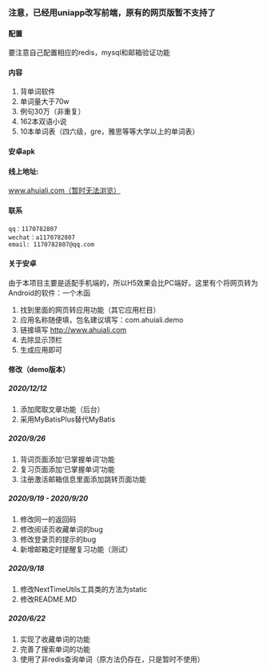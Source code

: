 ### 注意，已经用uniapp改写前端，原有的网页版暂不支持了

#### 配置
要注意自己配置相应的redis，mysql和邮箱验证功能<br>

#### 内容
1. 背单词软件
2. 单词量大于70w
3. 例句30万（非重复）
4. 162本双语小说
5. 10本单词表（四六级，gre，雅思等等大学以上的单词表）

#### 安卓apk

#### 线上地址:
www.ahuiali.com（暂时无法浏览）

#### 联系
    qq：1170782807
    wechat：a1170782807
    email: 1170782807@qq.com

#### 关于安卓
  由于本项目主要是适配手机端的，所以H5效果会比PC端好。这里有个将网页转为Android的软件：一个木函
  1. 找到里面的网页转应用功能（其它应用栏目）
  2. 应用名称随便填，包名建议填写：com.ahuiali.demo
  3. 链接填写 http://www.ahuiali.com
  4. 去除显示顶栏
  5. 生成应用即可
  
#### 修改（demo版本）

##### 2020/12/12
1. 添加爬取文章功能（后台）
2. 采用MyBatisPlus替代MyBatis

##### 2020/9/26
1. 背词页面添加‘已掌握单词’功能
2. 复习页面添加‘已掌握单词’功能
3. 注册激活邮箱信息里面添加跳转页面功能

##### 2020/9/19 - 2020/9/20
1. 修改同一的返回码
2. 修改阅读页收藏单词的bug
3. 修改登录页的提示的bug
4. 新增邮箱定时提醒复习功能（测试）

##### 2020/9/18
1. 修改NextTimeUtils工具类的方法为static
2. 修改README.MD

##### 2020/6/22
1. 实现了收藏单词的功能
2. 完善了搜索单词的功能
3. 使用了非redis查询单词（原方法仍存在，只是暂时不使用）





    
